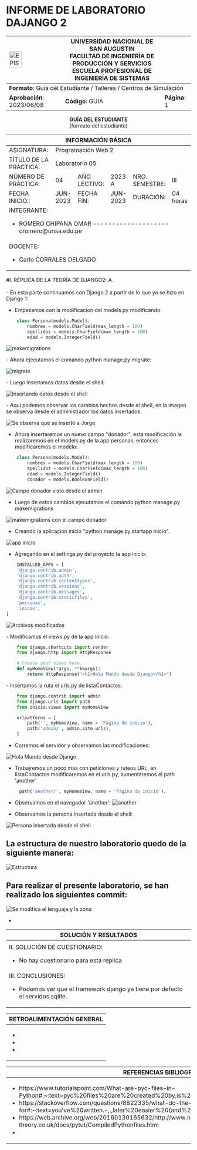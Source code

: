 # INFORME DE LABORATORIO DAJANGO 2
<div align="center">
<table>
    <theader>
        <tr>
            <td><img src="https://github.com/rescobedoq/pw2/blob/main/epis.png?raw=true" alt="EPIS" style="width:50%; height:auto"/></td>
            <th>
                <span style="font-weight:bold;">UNIVERSIDAD NACIONAL DE SAN AUGUSTIN</span><br />
                <span style="font-weight:bold;">FACULTAD DE INGENIERÍA DE PRODUCCIÓN Y SERVICIOS</span><br />
                <span style="font-weight:bold;">ESCUELA PROFESIONAL DE INGENIERÍA DE SISTEMAS</span>
            </th>
                  </tr>
    </theader>
    <tbody>
        <tr><td colspan="3"><span style="font-weight:bold;">Formato</span>: Guía del Estudiante / Talleres / Centros de Simulación</td></tr>
        <tr><td><span style="font-weight:bold;">Aprobación</span>:  2023/06/08</td><td><span style="font-weight:bold;">Código</span>: GUIA</td><td><span style="font-weight:bold;">Página</span>: 1</td></tr>
    </tbody>
</table>
</div>

<div align="center">
<span style="font-weight:bold;">GUÍA DEL ESTUDIANTE</span><br />
<span>(formato del estudiante)</span>
</div>


<table>
<theader>
<tr><th colspan="6">INFORMACIÓN BÁSICA</th></tr>
</theader>
<tbody>
<tr><td>ASIGNATURA:</td><td colspan="5">Programación Web 2</td></tr>
<tr><td>TÍTULO DE LA PRÁCTICA:</td><td colspan="5">Laboratorio 05</td></tr>
<tr>
<td>NÚMERO DE PRÁCTICA:</td><td>04</td><td>AÑO LECTIVO:</td><td>2023 A</td><td>NRO. SEMESTRE:</td><td>III</td>
</tr>
<tr>
<td>FECHA INICIO::</td><td>JUN-2023</td><td>FECHA FIN:</td><td>JUN-2023</td><td>DURACIÓN:</td><td>04 horas</td>
</tr>
<tr><td colspan="6">INTEGRANTE:
<ul>
<li>ROMERO CHIPANA OMAR -------------------- oromero@unsa.edu.pe</li>
</ul>
</td>
</<tr>
<tr><td colspan="6">DOCENTE:
<ul>
<li>Carlo CORRALES DELGADO</li>
</ul>
</td>
</<tr>
</tdbody>
</table>




<table>
<theader>
<tr><th colspan="6">SOLUCIÓN Y RESULTADOS</th></tr>
</theader>
<tbody>
</tr>
<tr><td colspan="6">
<tr>
#I. RÉPLICA DE LA TEORÍA DE DJANGO2:
A. <br><br>
-   En esta parte continuamos con Django 2 a partir de lo que ya se 
hizo en Django 1:

- Empezamos con la modificacion del models.py modificando:
    
```python
    class Persona(models.Model):
        nombres = models.CharField(max_length = 100)
        apellidos = models.CharField(max_length = 100)
        edad = models.IntegerField()
```

![makemigrations](imagenes_django2/makemigrations1.png)

</tr>
<tr>
-   Ahora ejecutamos el comando python manage.py migrate:

![migrate](imagenes_django2/migrate1.png)


</tr><tr>
-   Luego insertamos datos desde el shell:

![Insertando datos desde el shell](imagenes_django2/insertando_shell.png)

</tr><tr>
-   Aqui podemos observar los cambios hechos desde el shell, en la imagen se 
observa desde el administrador los datos insertados.

![Se observa que se insertó a Jorge](imagenes_django2/jorge_admin.png)
</tr><tr>

-   Ahora insertaremos un nuevo campo "donador", esta modificación la realizaremos
 en el models.py de la app personas, entonces modificaremos el modelo:

```python
    class Persona(models.Model):
        nombres = models.CharField(max_length = 100)
        apellidos = models.CharField(max_length = 100)
        edad = models.IntegerField()
        donador = models.BooleanField()
```

![Campo donador visto desde el admin](imagenes_django2/donador.png)
</tr><tr>

-   Luego de estos cambios ejecutamos el comando python manage.py makemigrations

![makemigrations con el campo donador](imagenes_django2/makemigrations2.png)
</tr><tr>


-   Creando la aplicacion inicio "python manage.py startapp inicio".

![app inicio](imagenes_django2/inicio_app.png)
</tr><tr>


-   Agregando en el settings.py del proyecto la app inicio:

```python
    INSTALLED_APPS = [
    'django.contrib.admin',
    'django.contrib.auth',
    'django.contrib.contenttypes',
    'django.contrib.sessions',
    'django.contrib.messages',
    'django.contrib.staticfiles',
    'personas',
    'inicio',
]
```

![Archivos modificados](imagenes/makemigrations_migrate.png)

</tr><tr>
-   Modificamos el views.py de la app inicio:

```python
    from django.shortcuts import render
    from django.http import HttpResponse

    # Create your views here.
    def myHomeView(*args, **kwargs):
        return HttpResponse('<h1>Hola Mundo desde Django</h1>')
```

</tr><tr>
-   Insertamos la ruta el urls.py de listaContactos:

```python
    from django.contrib import admin
    from django.urls import path
    from inicio.views import myHomeView

    urlpatterns = [
        path('', myHomeView, name = 'Página de inicio'),
        path('admin/', admin.site.urls),
    ]
```

</tr><tr>

-   Corremos el servidor y observamos las modificaciones:

![Hola Mundo desde Django](imagenes_django2/Hola_mundo.png)

</tr><tr>

- Trabajremos un poco mas con peticiones y ruteos URL, 
en listaContactos modificaremos en el urls.py, aumentaremos 
el path 'another'
```python
     path('another/', myHomeView, name = 'Página de inicio'),
```
- Observamos en el navegador 'another':
![another](imagenes_django2/another.png)





-   Observamos la persona insertada desde el shell:

![Persona insertada desde el shell](imagenes/Persona_insertada.png)

</tr><tr>

## La estructura de nuestro laboratorio quedo de la siguiente manera:<br>

![Estructura](imagenes/estructura.png)

</tr><tr>

## Para realizar el presente laboratorio, se han realizado los siguientes commit:<br>
</td><tr>

![Se modifica el lenguaje y la zona](imagenes/commits.png)

</tr><tr>

-  



<tr><td colspan="6">II. SOLUCIÓN DE CUESTIONARIO: <br>

-   No hay cuestionario para esta réplica 


</tr>
</tr>
<tr><td colspan="6">III. CONCLUSIONES:

-   Podemos ver que el framework django ya tiene por defecto el servidos sqlite. 
</tr>

</tdbody>
</table>


<table>
<theader>
<tr><th colspan="6">RETROALIMENTACIÓN GENERAL</th></tr>
</theader>
<tbody>
</tr>
<tr><td colspan="6">
<ul>
<li><a </a></li>
<li><a </a></li>
<li><a </a></li>
</ul>
</td>
</<tr>
</tdbody>
</table>


<table>
<theader>
<tr><th colspan="6">REFERENCIAS BIBLIOGRÁFICAS</th></tr>
</theader>
<tbody>
</tr>
<tr><td colspan="6">
<ul>
<li>https://www.tutorialspoint.com/What-are-pyc-files-in-Python#:~:text=pyc%20files%20are%20created%20by,is%20newer%20than%20the%20corresponding%20.</li>
<li>https://stackoverflow.com/questions/8822335/what-do-the-python-file-extensions-pyc-pyd-pyo-stand-for#:~:text=you've%20written.-,.,later%20easier%20(and%20faster).
</li>
<li>https://web.archive.org/web/20160130165632/http://www.network-theory.co.uk/docs/pytut/CompiledPythonfiles.html
</li>

<li></li>
</ul>
</td>
</<tr>
</tdbody>
</table>



